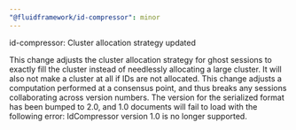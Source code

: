 ```yaml
---
"@fluidframework/id-compressor": minor
---
```


id-compressor: Cluster allocation strategy updated

This change adjusts the cluster allocation strategy for ghost sessions to exactly fill the cluster instead of needlessly allocating a large cluster.
It will also not make a cluster at all if IDs are not allocated.
This change adjusts a computation performed at a consensus point, and thus breaks any sessions collaborating across version numbers.
The version for the serialized format has been bumped to 2.0, and 1.0 documents will fail to load with the following error:
IdCompressor version 1.0 is no longer supported.
